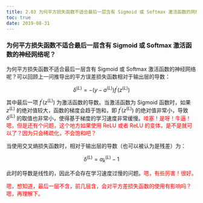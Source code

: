 ```yaml
---
title: 2.03 为何平方损失函数不适合最后一层含有 Sigmoid 或 Softmax 激活函数的网络
toc: true
date: 2019-08-31
---
```


### 为何平方损失函数不适合最后一层含有 Sigmoid 或 Softmax 激活函数的神经网络呢？

为何平方损失函数不适合最后一层含有 Sigmoid 或 Softmax 激活函数的神经网络呢？可以回顾上一问推导出的平方误差损失函数相对于输出层的导数：

$$
\delta^{(L)}=-\left(y-a^{(L)}\right) f^{\prime}\left(z^{(L)}\right)\tag{9.28}
$$


其中最后一项 $f^{\prime}\left(z^{(L)}\right)$ 为激活函数的导数。当激活函数为 Sigmoid 函数时，如果 $z^{(L)}$ 的绝对值较大，函数的梯度会趋于饱和，即 $f^{\prime}\left(z^{(L)}\right)$ 的绝对值非常小，导致 $\delta^{(L)}$ 的取值也非常小，使得基于梯度的学习速度非常缓慢。<span style="color:red;">哇塞！是呀！牛逼！嗯，但是还有个问题，这个地方如果使用 ReLU 或者 ReLU 的变体，是不是就可以了？因为只会稀疏化，不会饱和吧？</span>

当使用交叉熵损失函数时，相对于输出层的导数（也可以被认为是残差）为：

$$
\delta^{(L)}=a_{\tilde{k}}^{(L)}-1\tag{9.29}
$$

此时的导数是线性的，因此不会存在学习速度过慢的问题。<span style="color:red;">嗯，有些厉害！很好。</span>

<span style="color:red;">嗯，想知道，最后一层不含，前几层含，会对平方差损失函数的使用有影响吗？嗯，再理解下。 </span>
